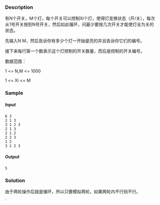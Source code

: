 ### Description

有N个开关，M个灯，每个开关可以控制Xi个灯，使得灯变换状态（开/关），每次从1号开关按到N号开关，然后如此循环，问最少要按几次开关才能使灯全为关的状态。

先输入N M，然后告诉你有多少个灯一开始是亮的并且告诉你它们的编号。

接下来每行第一个数表示这个灯控制的开关数量，而后是控制的开关编号。

数据范围：

1 <= N,M <= 1000

1 <= Xi <= M

### Sample

##### Input

```
6 3
2 1 3
3 1 2 3
2 1 3
2 1 2
2 2 3
1 2
3 1 2 3
```

##### Output

```
5
```

### Solution

由于两轮操作后就是循环，所以只要模拟两轮，如果两轮内不行则不行。

`
